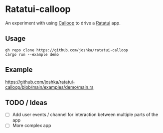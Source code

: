 # Ratatui-calloop

An experiment with using [Calloop] to drive a [Ratatui] app.

## Usage

```shell
gh repo clone https://github.com/joshka/ratatui-calloop
cargo run --example demo
```

## Example

<https://github.com/joshka/ratatui-calloop/blob/main/examples/demo/main.rs>

## TODO / Ideas

- [ ] Add user events / channel for interaction between multiple parts of the app
- [ ] More complex app

[Ratatui]: https://crates.io/crates/ratatui
[Calloop]: https://crates.io/crates/calloop
